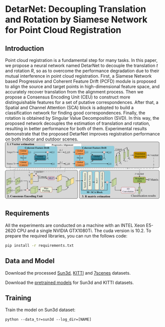 
# DetarNet: Decoupling Translation and Rotation by Siamese Network for Point Cloud Registration

<!-- [[arXiv]](https://arxiv.org) -->

## Introduction
Point cloud registration is a fundamental step for many tasks. In this paper, we propose a neural network named DetarNet to decouple the translation $t$ and rotation $R$, so as to overcome the performance degradation due to their mutual interference in point cloud registration.
First, a Siamese Network based Progressive and Coherent Feature Drift (PCFD) module is proposed to align the source and target points in high-dimensional feature space, and accurately recover translation from the alignment process. Then we propose a Consensus Encoding Unit (CEU) to construct more distinguishable features for a set of putative correspondences. After that, a Spatial and Channel Attention (SCA) block is adopted to build a classification network for finding good correspondences. Finally, the rotation is obtained by Singular Value Decomposition (SVD). In this way, the proposed network decouples the estimation of translation and rotation, resulting in better performance for both of them. 
Experimental results demonstrate that the proposed DetarNet improves registration performance on both indoor and outdoor scenes.
![](misc/pipeline.png)

## Requirements

All the experiments are conducted on a machine with an INTEL Xeon E5-2620 CPU and a single NVIDIA GTX1080Ti. The cuda version is 10.2. To prepare the required libraries, you can run the follows code:
``` bash
pip install -r requirements.txt
```

## Data and Model
Download the processed [Sun3d](https://drive.google.com/file/d/1ARm1bRLL8yY9dJMeuaSyvAHL6sMkzn5Y/view?usp=sharing), [KITTI](https://drive.google.com/file/d/1oJ1EmndQL7T0B_UnGCRZMjGilS-EGGkd/view?usp=sharing) and [7scenes](https://drive.google.com/file/d/1Q9Q1nf2STVnh1Vc9g5ZJZ5kT-H3c9geh/view?usp=sharing) datasets.

Download the [pretrained models](https://drive.google.com/file/d/1qudc_K96yDDXUlFAWe_6PtreXz-vxC6E/view?usp=sharing) for Sun3d and KITTI datasets.

## Training
Train the model on Sun3d dataset:
```
python --data_tr=sun3d --log_dir=[NAME] 
```
